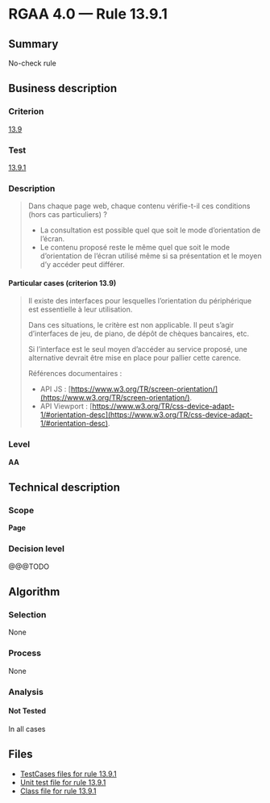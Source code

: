 # RGAA 4.0 — Rule 13.9.1

## Summary

No-check rule

## Business description

### Criterion

[13.9](https://www.numerique.gouv.fr/publications/rgaa-accessibilite/methode/criteres/#crit-13-9)

### Test

[13.9.1](https://www.numerique.gouv.fr/publications/rgaa-accessibilite/methode/criteres/#test-13-9-1)

### Description

> Dans chaque page web, chaque contenu vérifie-t-il ces conditions (hors cas particuliers) ?
> 
> * La consultation est possible quel que soit le mode d’orientation de l’écran.
> * Le contenu proposé reste le même quel que soit le mode d’orientation de l’écran utilisé même si sa présentation et le moyen d’y accéder peut différer.

#### Particular cases (criterion 13.9)

> Il existe des interfaces pour lesquelles l’orientation du périphérique est essentielle à leur utilisation.
> 
> Dans ces situations, le critère est non applicable. Il peut s’agir d’interfaces de jeu, de piano, de dépôt de chèques bancaires, etc.
> 
> Si l’interface est le seul moyen d’accéder au service proposé, une alternative devrait être mise en place pour pallier cette carence.
> 
> Références documentaires :
> 
> * API JS : [https://www.w3.org/TR/screen-orientation/](https://www.w3.org/TR/screen-orientation/).
> * API Viewport : [https://www.w3.org/TR/css-device-adapt-1/#orientation-desc](https://www.w3.org/TR/css-device-adapt-1/#orientation-desc).

### Level

**AA**


## Technical description

### Scope

**Page**

### Decision level

@@@TODO


## Algorithm

### Selection

None

### Process

None

### Analysis

#### Not Tested

In all cases


## Files

- [TestCases files for rule 13.9.1](https://gitlab.com/asqatasun/Asqatasun/-/tree/master/rules/rules-rgaa4.0/src/test/resources/testcases/rgaa40/Rgaa40Rule130901/)
- [Unit test file for rule 13.9.1](https://gitlab.com/asqatasun/Asqatasun/-/blob/master/rules/rules-rgaa4.0/src/test/java/org/asqatasun/rules/rgaa40/Rgaa40Rule130901Test.java)
- [Class file for rule 13.9.1](https://gitlab.com/asqatasun/Asqatasun/-/blob/master/rules/rules-rgaa4.0/src/main/java/org/asqatasun/rules/rgaa40/Rgaa40Rule130901.java)


